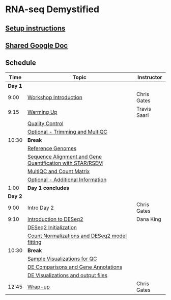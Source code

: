 # RNA-seq Demystified

## [Setup instructions](setup_instructions)

## [Shared Google Doc](https://docs.google.com/document/d/1TRjD10zSwktd63irw8dZmdAZtzQ0gr4_eKEf0XQ1s-M/edit?usp=sharing)


## Schedule

| Time | Topic | Instructor |
| ---- | ----------------- | ---------- |
| **Day 1** |
| 9:00 | [Workshop Introduction](html/Module00_Introduction.html) | Chris Gates |
| 9:15 | [Warming Up](html/Module01_Warming_Up.html) | Travis Saari |
|  | [Quality Control](html/Module02_QC.html) | |
|  | [Optional - Trimming and MultiQC](html/Module02optional_Cutadapt_MultiQC.html) | |
| 10:30 | **Break** | |
|  | [Reference Genomes](html/Module03_Reference_Genomes.html) | |
|  | [Sequence Alignment and Gene Quantification with STAR/RSEM](html/Module04_Alignment.html) | |
|  | [MultiQC and Count Matrix](html/Module05_MultiQC_and_Count_Matrix.html) | |
|  | [Optional - Additional Information](html/Module05optional_Additional_Details.html) | |
| 1:00 | **Day  1 concludes** | |
| **Day 2** |
| 9:00 | Intro Day 2 | Chris Gates |
| 9:10 | [Introduction to DESeq2](html/Module06_DEAnalysisSetup.html) | Dana King |
|  | [DESeq2 Initialization](html/Module07_DESeq2Init.html) | |
|  | [Count Normalizations and DESeq2 model fitting](html/Module08_DESeq2DE.html) | |
| 10:30 | **Break** | |
|  | [Sample Visualizations for QC](html/Module09_SampleQCViz.html) | |
|  | [DE Comparisons and Gene Annotations](html/Module10_DEComparisons.html) | |
|  | [DE Visualizations and output files](html/Module11_DEVisualizations.html) |  |
| 12:45  | [Wrap-up](html/Module99_Wrap_up.html) | Chris Gates |
